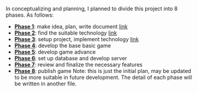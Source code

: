 In conceptualizing and planning, I planned to divide this project into 8 phases. As follows:
- <b><u>Phase 1</u></b>: make idea, plan, write document [link](./phase1.md)
- <b><u>Phase 2</u></b>: find the suitable technology [link](./phase2.md)
- <b><u>Phase 3</u></b>: setup project, implement technology [link](./phase3.md)
- <b><u>Phase 4</u></b>: develop the base basic game
- <b><u>Phase 5</u></b>: develop game advance
- <b><u>Phase 6</u></b>: set up database and develop server
- <b><u>Phase 7</u></b>: review and finalize the necessary features
- <b><u>Phase 8</u></b>: publish game
Note: this is just the initial plan, may be updated to be more suitable in future development.
The detail of each phase will be written in another file.